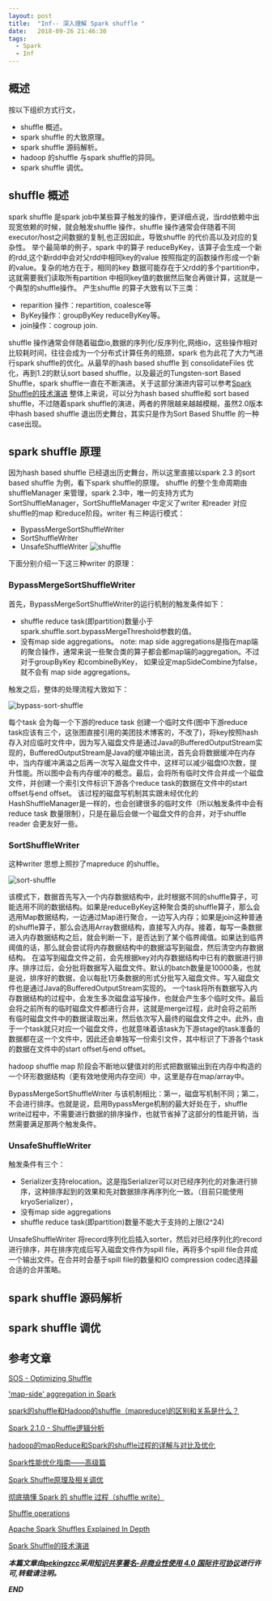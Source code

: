 ```yaml
---
layout: post
title:  "Inf-- 深入理解 Spark shuffle "
date:   2018-09-26 21:46:30
tags: 
  - Spark
  - Inf
---
```



## 概述

按以下组织方式行文，
- shuffle 概述。
- spark shuffle 的大致原理。
- spark shuffle 源码解析。
- hadoop 的shuffle 与spark shuffle的异同。
- spark shuffle 调优。


## shuffle 概述 

spark shuffle 是spark job中某些算子触发的操作，更详细点说，当rdd依赖中出现宽依赖的时候，就会触发shuffle 操作，shuffle 操作通常会伴随着不同executor/host之间数据的复制,也正因如此，导致shuffle 的代价高以及对应的复杂性。
举个最简单的例子，spark 中的算子 reduceByKey，该算子会生成一个新的rdd,这个新rdd中会对父rdd中相同key的value 按照指定的函数操作形成一个新的value。复杂的地方在于，相同的key 数据可能存在于父rdd的多个partition中，这就需要我们读取所有partition 中相同key值的数据然后聚合再做计算，这就是一个典型的shuffle操作。
产生shuffle 的算子大致有以下三类：
- reparition 操作：repartition,  coalesce等
- ByKey操作：groupByKey reduceByKey等。
- join操作：cogroup join.

shuffle 操作通常会伴随着磁盘io,数据的序列化/反序列化,网络io，这些操作相对比较耗时间，往往会成为一个分布式计算任务的瓶颈，spark 也为此花了大力气进行spark shuffle的优化。从最早的hash based shuffle 到 consolidateFiles 优化，再到1.2的默认sort based shuffle，以及最近的Tungsten-sort Based Shuffle，spark shuffle一直在不断演进。关于这部分演进内容可以参考[Spark Shuffle的技术演进](https://www.jianshu.com/p/4c5c2e535da5)
整体上来说，可以分为hash based shuffle和 sort based shuffle，不过随着spark shuffle的演进，两者的界限越来越越模糊，虽然2.0版本中hash based shuffle 退出历史舞台，其实只是作为Sort Based Shuffle 的一种case出现。

## spark shuffle 原理

因为hash based shuffle 已经退出历史舞台，所以这里直接以spark 2.3 的sort based shuffle 为例，看下spark shuffle的原理。
shuffle 的整个生命周期由shuffleManager 来管理，spark 2.3中，唯一的支持方式为SortShuffleManager，SortShuffleManager 中定义了writer 和reader 对应shuffle的map 和reduce阶段。writer 有三种运行模式：
- BypassMergeSortShuffleWriter
- SortShuffleWriter
- UnsafeShuffleWriter
![shuffle](https://raw.githubusercontent.com/zhangchenchen/zhangchenchen.github.io/hexo/images/shuffle-2018-09-25.jpeg)

下面分别介绍一下这三种writer 的原理：

### BypassMergeSortShuffleWriter

首先，BypassMergeSortShuffleWriter的运行机制的触发条件如下：
- shuffle reduce task(即partition)数量小于spark.shuffle.sort.bypassMergeThreshold参数的值。
- 没有map side aggregations。
note: map side aggregations是指在map端的聚合操作，通常来说一些聚合类的算子都会都map端的aggregation。不过对于groupByKey 和combineByKey， 如果设定mapSideCombine为false，就不会有 map side aggregations。

触发之后，整体的处理流程大致如下：

![bypass-sort-shuffle](https://raw.githubusercontent.com/zhangchenchen/zhangchenchen.github.io/hexo/images/sort-shuffle-bypass.png)

每个task 会为每一个下游的reduce task 创建一个临时文件(图中下游reduce task应该有三个，这张图直接引用的美团技术博客的，不改了)，将key按照hash 存入对应临时文件中，因为写入磁盘文件是通过Java的BufferedOutputStream实现的，BufferedOutputStream是Java的缓冲输出流，首先会将数据缓冲在内存中，当内存缓冲满溢之后再一次写入磁盘文件中，这样可以减少磁盘IO次数，提升性能。所以图中会有内存缓冲的概念。最后，会将所有临时文件合并成一个磁盘文件，并创建一个索引文件标识下游各个reduce task的数据在文件中的start offset与end offset。
该过程的磁盘写机制其实跟未经优化的HashShuffleManager是一样的，也会创建很多的临时文件（所以触发条件中会有reduce task 数量限制），只是在最后会做一个磁盘文件的合并，对于shuffle  reader 会更友好一些。


### SortShuffleWriter

这种writer 思想上照抄了mapreduce 的shuffle。

![sort-shuffle](https://raw.githubusercontent.com/zhangchenchen/zhangchenchen.github.io/hexo/images/sort-shuffle-common.png)

该模式下，数据首先写入一个内存数据结构中，此时根据不同的shuffle算子，可能选用不同的数据结构。如果是reduceByKey这种聚合类的shuffle算子，那么会选用Map数据结构，一边通过Map进行聚合，一边写入内存；如果是join这种普通的shuffle算子，那么会选用Array数据结构，直接写入内存。接着，每写一条数据进入内存数据结构之后，就会判断一下，是否达到了某个临界阈值。如果达到临界阈值的话，那么就会尝试将内存数据结构中的数据溢写到磁盘，然后清空内存数据结构。
在溢写到磁盘文件之前，会先根据key对内存数据结构中已有的数据进行排序。排序过后，会分批将数据写入磁盘文件。默认的batch数量是10000条，也就是说，排序好的数据，会以每批1万条数据的形式分批写入磁盘文件。写入磁盘文件也是通过Java的BufferedOutputStream实现的。
一个task将所有数据写入内存数据结构的过程中，会发生多次磁盘溢写操作，也就会产生多个临时文件。最后会将之前所有的临时磁盘文件都进行合并，这就是merge过程，此时会将之前所有临时磁盘文件中的数据读取出来，然后依次写入最终的磁盘文件之中。此外，由于一个task就只对应一个磁盘文件，也就意味着该task为下游stage的task准备的数据都在这一个文件中，因此还会单独写一份索引文件，其中标识了下游各个task的数据在文件中的start offset与end offset。

hadoop shuffle map 阶段会不断地以健值对的形式把数据输出到在内存中构造的一个环形数据结构（更有效地使用内存空间）中，这里是存在map/array中。

BypassMergeSortShuffleWriter 与该机制相比：第一，磁盘写机制不同；第二，不会进行排序。也就是说，启用BypassMerge机制的最大好处在于，shuffle write过程中，不需要进行数据的排序操作，也就节省掉了这部分的性能开销，当然需要满足那两个触发条件。

### UnsafeShuffleWriter

触发条件有三个：
- Serializer支持relocation。这是指Serializer可以对已经序列化的对象进行排序，这种排序起到的效果和先对数据排序再序列化一致。（目前只能使用kryoSerializer），
- 没有map side aggregations
- shuffle reduce task(即partition)数量不能大于支持的上限(2^24)

UnsafeShuffleWriter 将record序列化后插入sorter，然后对已经序列化的record进行排序，并在排序完成后写入磁盘文件作为spill file，再将多个spill file合并成一个输出文件。在合并时会基于spill file的数量和IO compression codec选择最合适的合并策略。


## spark shuffle 源码解析




## spark shuffle 调优


## 参考文章

[SOS - Optimizing Shuffle](https://www.youtube.com/watch?v=fm3Hgxuz2TM)

['map-side' aggregation in Spark](https://stackoverflow.com/questions/31283932/map-side-aggregation-in-spark)

[spark的shuffle和Hadoop的shuffle（mapreduce)的区别和关系是什么？](https://www.zhihu.com/question/27643595/answer/293665719)

[Spark 2.1.0 - Shuffle逻辑分析](https://www.jianshu.com/p/500e8976642f)

[hadoop的mapReduce和Spark的shuffle过程的详解与对比及优化](https://blog.csdn.net/u010697988/article/details/70173104)

[Spark性能优化指南——高级篇](https://tech.meituan.com/spark_tuning_pro.html)

[Spark Shuffle原理及相关调优](http://sharkdtu.com/posts/spark-shuffle.html)

[彻底搞懂 Spark 的 shuffle 过程（shuffle write）](https://toutiao.io/posts/eicdjo/preview)

[Shuffle operations](https://spark.apache.org/docs/2.1.1/programming-guide.html#shuffle-operations)

[Apache Spark Shuffles Explained In Depth](http://hydronitrogen.com/apache-spark-shuffles-explained-in-depth.html)

[Spark Shuffle的技术演进](https://www.jianshu.com/p/4c5c2e535da5)


***本篇文章由[pekingzcc](https://zhangchenchen.github.io/)采用[知识共享署名-非商业性使用 4.0 国际许可协议](https://creativecommons.org/licenses/by-nc-sa/4.0/)进行许可,转载请注明。***


 ***END***